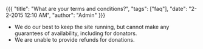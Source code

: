 {{{
  "title": "What are your terms and conditions?",
  "tags": ["faq"],
  "date": "2-2-2015 12:10 AM",
  "author": "Admin"
}}}

* We do our best to keep the site running, but cannot make any guarantees of availability, including for donators.
* We are unable to provide refunds for donations.
